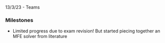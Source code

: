 13/3/23 - Teams

### Milestones

- Limited progress due to exam revision! But started piecing together an MFE solver from literature